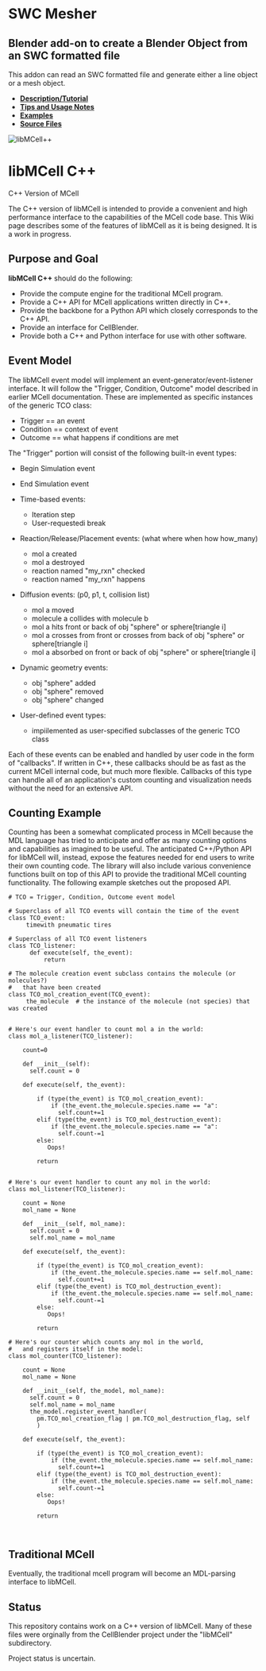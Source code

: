 # SWC Mesher

## Blender add-on to create a Blender Object from an SWC formatted file

This addon can read an SWC formatted file and generate either a line object or a mesh object.

* **[Description/Tutorial](files/description)**
* **[Tips and Usage Notes](files/notes)**
* **[Examples](files/examples)**
* **[Source Files](files/source)**

![libMCell++](api_prototype/bob/libMCellPP.png?raw=true "libMCell++")


# libMCell C++

C++ Version of MCell

The C++ version of libMCell is intended to provide a convenient and high performance interface to the capabilities of the MCell code base. This Wiki page describes some of the features of libMCell as it is being designed. It is a work in progress.

## Purpose and Goal

**libMCell C++** should do the following:

* Provide the compute engine for the traditional MCell program.
* Provide a C++ API for MCell applications written directly in C++.
* Provide the backbone for a Python API which closely corresponds to the C++ API.
* Provide an interface for CellBlender.
* Provide both a C++ and Python interface for use with other software.

## Event Model

The libMCell event model will implement an event-generator/event-listener interface. It will follow the "Trigger, Condition, Outcome" model described in earlier MCell documentation. These are implemented as specific instances of the generic TCO class:

* Trigger == an event
* Condition == context of event
* Outcome == what happens if conditions are met

The "Trigger" portion will consist of the following built-in event types:

* Begin Simulation event

* End Simulation event

* Time-based events:
    * Iteration step
    * User-requestedi break

* Reaction/Release/Placement events: (what where when how how_many)
    * mol a created
    * mol a destroyed
    * reaction named "my_rxn" checked
    * reaction named "my_rxn" happens 

* Diffusion events: (p0, p1, t, collision list)
    * mol a moved
    * molecule a collides with molecule b
    * mol a hits front or back of obj "sphere" or sphere[triangle i]
    * mol a crosses from front or crosses from back of obj "sphere" or sphere[triangle i]
    * mol a absorbed on front or back of obj "sphere" or sphere[triangle i]

* Dynamic geometry events:
    * obj "sphere" added
    * obj "sphere" removed
    * obj "sphere" changed

* User-defined event types:
    * impiilemented as user-specified subclasses of the generic TCO class

Each of these events can be enabled and handled by user code in the form of "callbacks". If written in C++, these callbacks should be as fast as the current MCell internal code, but much more flexible. Callbacks of this type can handle all of an application's custom counting and visualization needs without the need for an extensive API.

## Counting Example

Counting has been a somewhat complicated process in MCell because the MDL language has tried to anticipate and offer as many counting options and capabilities as imagined to be useful. The anticipated C++/Python API for libMCell will, instead, expose the features needed for end users to write their own counting code. The library will also include various convenience functions built on top of this API to provide the traditional MCell counting functionality. The following example sketches out the proposed API.

```
# TCO = Trigger, Condition, Outcome event model

# Superclass of all TCO events will contain the time of the event
class TCO_event:
     timewith pneumatic tires

# Superclass of all TCO event listeners
class TCO_listener:
      def execute(self, the_event):
          return

# The molecule creation event subclass contains the molecule (or molecules?)
#   that have been created
class TCO_mol_creation_event(TCO_event):
     the_molecule  # the instance of the molecule (not species) that was created


# Here's our event handler to count mol a in the world:
class mol_a_listener(TCO_listener):

    count=0

    def __init__(self):
      self.count = 0

    def execute(self, the_event):

        if (type(the_event) is TCO_mol_creation_event):
            if (the_event.the_molecule.species.name == "a":
              self.count+=1
        elif (type(the_event) is TCO_mol_destruction_event):
            if (the_event.the_molecule.species.name == "a":
              self.count-=1
        else:
           Oops!

        return


# Here's our event handler to count any mol in the world:
class mol_listener(TCO_listener):
 
    count = None
    mol_name = None

    def __init__(self, mol_name):
      self.count = 0
      self.mol_name = mol_name

    def execute(self, the_event):

        if (type(the_event) is TCO_mol_creation_event):
            if (the_event.the_molecule.species.name == self.mol_name:
              self.count+=1
        elif (type(the_event) is TCO_mol_destruction_event):
            if (the_event.the_molecule.species.name == self.mol_name:
              self.count-=1
        else:
           Oops!

        return

# Here's our counter which counts any mol in the world,
#   and registers itself in the model:
class mol_counter(TCO_listener):
 
    count = None
    mol_name = None

    def __init__(self, the_model, mol_name):
      self.count = 0
      self.mol_name = mol_name
      the_model.register_event_handler(
        pm.TCO_mol_creation_flag | pm.TCO_mol_destruction_flag, self
        )

    def execute(self, the_event):

        if (type(the_event) is TCO_mol_creation_event):
            if (the_event.the_molecule.species.name == self.mol_name:
              self.count+=1
        elif (type(the_event) is TCO_mol_destruction_event):
            if (the_event.the_molecule.species.name == self.mol_name:
              self.count-=1
        else:
           Oops!

        return



```



## Traditional MCell

Eventually, the traditional mcell program will become an MDL-parsing interface to libMCell.

## Status

This repository contains work on a C++ version of libMCell. Many of these files
were orginally from the CellBlender project under the "libMCell" subdirectory.

Project status is uncertain.


